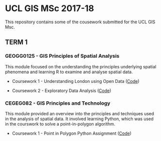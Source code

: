 # UCL GIS MSc 2017-18

This repository contains some of the cousework submitted for the UCL GIS Msc.

## TERM 1

### GEOGG0125 - GIS Principles of Spatial Analysis

This module focused on the understanding the principles underlying spatial phenomena and learning R to examine and analyse spatial data.

* Coursework 1 - Understanding London using Open Data ([Code](https://github.com/nicolacritten/ucl_gis_msc/blob/master/GEOGG0125/Green%20space%20and%20Anxiety%20in%20London.R))

* Coursework 2 - Exploratory Data Analysis ([Code](https://github.com/nicolacritten/ucl_gis_msc/blob/master/GEOGG0125/LondonHousePrices.R))

### CEGEG082 - GIS Principles and Technology

This module provided an overview into the principles and techniques used in the analysis of spatial data. It involved learning Python, which was used in the courswork to solve a point-in-polygon algorithm.

* Coursework 1 - Point in Polygon Python Assignment ([Code](https://github.com/nicolacritten/ucl_gis_msc/blob/master/CEGEG082/PIP.py))